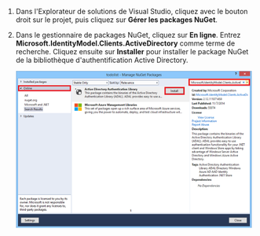 1. Dans l'Explorateur de solutions de Visual Studio, cliquez avec le bouton droit sur le projet, puis cliquez sur **Gérer les packages NuGet**.
2. Dans le gestionnaire de packages NuGet, cliquez sur **En ligne**. Entrez **Microsoft.IdentityModel.Clients.ActiveDirectory** comme terme de recherche. Cliquez ensuite sur **Installer** pour installer le package NuGet de la bibliothèque d'authentification Active Directory.
   
   ![](./media/mobile-services-dotnet-adal-install-nuget/mobile-services-adal-nuget-package.png)

<!---HONumber=Oct15_HO3-->